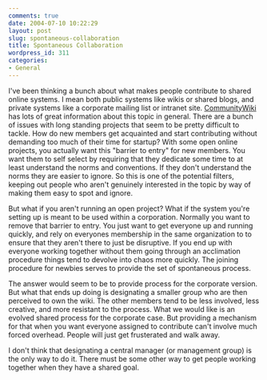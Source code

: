 ```yaml
---
comments: true
date: 2004-07-10 10:22:29
layout: post
slug: spontaneous-collaboration
title: Spontaneous Collaboration
wordpress_id: 311
categories:
- General
---
```


I've been thinking a bunch about what makes people contribute to shared online systems. I mean both public systems like wikis or shared blogs, and private systems like a corporate mailing list or intranet site. [CommunityWiki](http://www.communitywiki.org) has lots of great information about this topic in general. There are a bunch of issues with long standing projects that seem to be pretty difficult to tackle. How do new members get acquainted and start contributing without demanding too much of their time for startup? With some open online projects, you actually want this "barrier to entry" for new members. You want them to self select by requiring that they dedicate some time to at least understand the norms and conventions. If they don't understand the norms they are easier to ignore. So this is one of the potential filters, keeping out people who aren't genuinely interested in the topic by way of making them easy to spot and ignore.

But what if you aren't running an open project? What if the system you're setting up is meant to be used within a corporation. Normally you want to remove that barrier to entry. You just want to get everyone up and running quickly, and rely on everyones membership in the same organization to to ensure that they aren't there to just be disruptive. If you end up with everyone working together without them going through an acclimation procedure things tend to devolve into chaos more quickly. The joining procedure for newbies serves to provide the set of spontaneous process.

The answer would seem to be to provide process for the corporate version. But what that ends up doing is designating a smaller group who are then perceived to own the wiki. The other members tend to be less involved, less creative, and more resistant to the process. What we would like is an evolved shared process for the corporate case. But providing a mechanism for that when you want everyone assigned to contribute can't involve much forced overhead. People will just get frusterated and walk away.

I don't think that designating a central manager (or management group) is the only way to do it. There must be some other way to get people working together when they have a shared goal.
